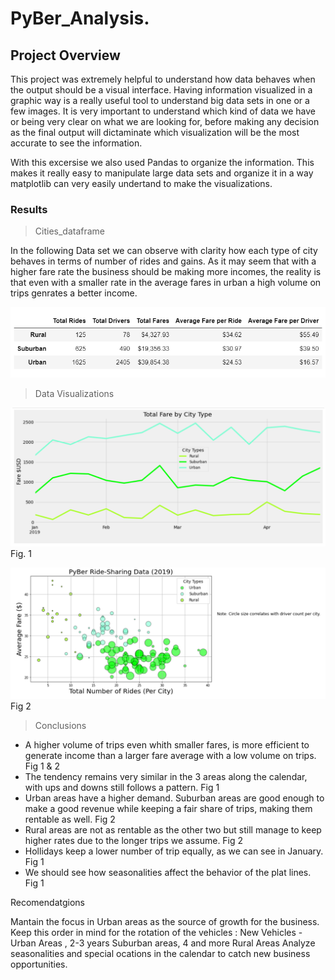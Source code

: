 # PyBer_Analysis.

## Project Overview

This project was extremely helpful to understand how data behaves when the output should be a visual interface. Having information visualized in a graphic way is a really useful tool to understand big data sets in one or a few images. It is very important to understand which kind of data we have or being very clear on what we are looking for, before making any decision  as the final output will dictaminate which  visualization will be the most accurate to see the information. 

With this excersise we also used Pandas to organize the information. This makes it really easy to manipulate large data sets and organize it in a way matplotlib can very easily undertand to make the visualizations. 

### Results

> Cities_dataframe

In the following Data set we can observe with clarity how each type of city behaves in terms of number of rides and gains.
As it may seem that with a higher fare rate the business should be making more incomes, the reality is that even with a smaller rate in the average fares in urban a high volume on trips genrates a better income.

![citi_dataframe](https://github.com/dpiedra86/PyBer_Analysis/blob/main/practice_images/city_type_df.png)


> Data Visualizations

![plot_lines](https://github.com/dpiedra86/PyBer_Analysis/blob/main/practice_images/plot_cities.png)
Fig. 1

![bubble_lines](https://github.com/dpiedra86/PyBer_Analysis/blob/main/practice_images/bubble_chart.png)
Fig 2


> Conclusions

- A higher volume of trips even whith smaller fares, is more efficient to generate income than a larger fare average with a low volume on trips.  Fig 1 & 2
- The tendency remains very similar in the 3 areas along the calendar, with ups and downs still follows a pattern. Fig 1
- Urban areas have a higher demand. Suburban areas are good enough to make a good revenue while keeping a fair share of trips, making them rentable as well. Fig 2 
- Rural areas are not as rentable as the other two but still manage to keep higher rates due to the longer trips we assume. Fig 2
- Hollidays keep a lower number of trip equally, as we can see in January. Fig 1
- We should see how seasonalities affect the behavior of the plat lines.  Fig 1

Recomendatgions

Mantain the focus in Urban areas as the source of growth for the business. 
Keep this order in mind for the rotation of the vehicles : New Vehicles - Urban Areas , 2-3 years Suburban areas, 4 and more Rural Areas
Analyze seasonalities and special ocations in the calendar to catch  new business opportunities. 
